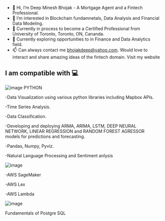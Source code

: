 - 👋 Hi, I’m Deep Minesh Bhojak - A Mortgage Agent and a Fintech Professional.
- 👀 I’m interested in Blockchain fundamnetals, Data Analysis and Financial Data Modeling.
- 🌱 Currently in process to become a Certified Professional from University of Toronto, Toronto, ON, Cananda.
- 💞️ Currently exploring opportunities to in Finance and Data Analytics field.
- 📫 Can always contact me bhojakdeep@yahoo.com. Would love to interact and share amazing ideas of the fintech domain.
      Visit my website 


## I am compatible with 💻
![image](https://user-images.githubusercontent.com/86626839/142473865-9fd7776a-5abb-4ca3-bc14-a64b5d1080f4.png)
 PYTHON
 
 
-Data Visualization using various python libraries including Mapbox APIs.

-Time Series Analysis.

-Data Classification.

-Developing and deploying ARMA, ARIMA, LSTM, DEEP NEURAL NETWORK, LINEAR REGRESSION and RANDOM FOREST AGRESSOR models for predictions and forecasting.

-Pandas, Numpy, Pyviz.

-Natural Language Processing and Sentiment anlysis



![image](https://user-images.githubusercontent.com/86626839/142473409-0a301fde-6712-4842-b9cc-a049df6f4d97.png)

-AWS SageMaker

-AWS Lex

-AWS Lambda



![image](https://user-images.githubusercontent.com/86626839/142473595-2765c3ae-217a-499f-befd-36ce033ff1f1.png)


Fundamentals of Postgre SQL



<!---
Deep-space1/Deep-space1 is a ✨ special ✨ repository because its `README.md` (this file) appears on your GitHub profile.
You can click the Preview link to take a look at your changes.
--->
